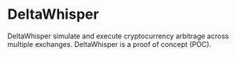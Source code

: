 # DeltaWhisper
DeltaWhisper simulate and execute cryptocurrency arbitrage across multiple exchanges. DeltaWhisper is a proof of concept (POC).
